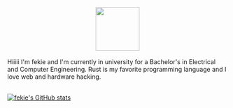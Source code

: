 <div id="header" align="center">
  <img src="https://github.com/fekie/fekie/assets/68732833/f290d4b3-f01c-4a4f-8339-ffe54eeacfb7" width="100"/>
  <br>
<img src="https://komarev.com/ghpvc/?username=fekie&label=Profile+Views&color=1F6FEB" alt=""/>
</div>

<br>
Hiiiii I'm fekie and I'm currently in university for a Bachelor's in Electrical and Computer Engineering. Rust is my favorite programming language and I love web and hardware hacking. 
<br>
<br>

[![fekie's GitHub stats](https://github-readme-stats.vercel.app/api?username=fekie&show_icons=true&theme=github_dark)](https://github.com/anuraghazra/github-readme-stats)
